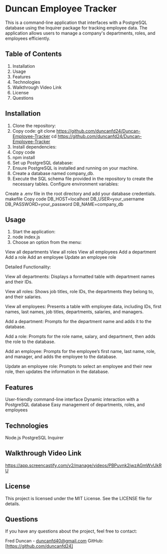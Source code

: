 # Duncan Employee Tracker

This is a command-line application that interfaces with a PostgreSQL database using the Inquirer package for tracking employee data. The application allows users to manage a company's departments, roles, and employees efficiently.

## Table of Contents
1. Installation
2. Usage
3. Features
4. Technologies
5. Walkthrough Video Link
6. License
7. Questions

## Installation

1. Clone the repository:
2. Copy code: git clone <https://github.com/duncanfd24/Duncan-Employee-Tracker>
cd <https://github.com/duncanfd24/Duncan-Employee-Tracker>
3. Install dependencies:
4. Copy code
5. npm install
6. Set up PostgreSQL database:
7. Ensure PostgreSQL is installed and running on your machine.
8. Create a database named company_db.
9. Execute the SQL schema file provided in the repository to create the necessary tables.
Configure environment variables:

Create a .env file in the root directory and add your database credentials.
makefile
Copy code
DB_HOST=localhost
DB_USER=your_username
DB_PASSWORD=your_password
DB_NAME=company_db

## Usage

1. Start the application:
2. node index.js
3. Choose an option from the menu:

View all departments
View all roles
View all employees
Add a department
Add a role
Add an employee
Update an employee role

Detailed Functionality:

View all departments:
Displays a formatted table with department names and their IDs.

View all roles:
Shows job titles, role IDs, the departments they belong to, and their salaries.

View all employees:
Presents a table with employee data, including IDs, first names, last names, job titles, departments, salaries, and managers.

Add a department:
Prompts for the department name and adds it to the database.

Add a role:
Prompts for the role name, salary, and department, then adds the role to the database.

Add an employee:
Prompts for the employee’s first name, last name, role, and manager, and adds the employee to the database.

Update an employee role:
Prompts to select an employee and their new role, then updates the information in the database.

## Features

User-friendly command-line interface
Dynamic interaction with a PostgreSQL database
Easy management of departments, roles, and employees

## Technologies
Node.js
PostgreSQL
Inquirer

## Walkthrough Video Link
https://app.screencastify.com/v2/manage/videos/PBPuvnk2jwzAGmWvUkRU

## License
This project is licensed under the MIT License. See the LICENSE file for details.

## Questions
If you have any questions about the project, feel free to contact:

Fred Duncan - duncanfd40@gmail.com
GitHub: [https://github.com/duncanfd24]